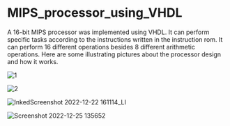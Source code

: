 # MIPS_processor_using_VHDL
A 16-bit MIPS processor was implemented using VHDL. It can perform specific tasks according to the instructions written in the instruction rom.
It can perform 16 different operations besides 8 different arithmetic operations. Here are some illustrating pictures about the processor design and how it works.

![1](https://user-images.githubusercontent.com/101186125/209860912-6a4035bb-fa74-4d04-bd93-fe10a3fc6e19.png)

![2](https://user-images.githubusercontent.com/101186125/209860914-e6ae5cf5-2c6d-419c-9e02-30d95c2fd5cd.jpg)

![InkedScreenshot 2022-12-22 161114_LI](https://user-images.githubusercontent.com/101186125/209860920-646f76d6-ea1d-4501-ab41-80447fb392be.jpg)

![Screenshot 2022-12-25 135652](https://user-images.githubusercontent.com/101186125/209860925-0d244eb6-d4b3-425d-b7fc-fc02566d9576.jpg)
